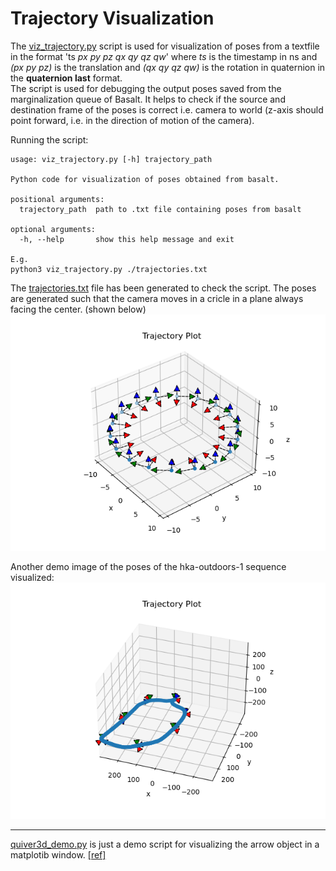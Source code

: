 # Trajectory Visualization  
The [viz_trajectory.py](viz_trajectory.py) script is used for visualization of poses from a textfile in the format 'ts _px py pz qx qy qz qw_' where _ts_ is the timestamp in ns and _(px py pz)_ is the translation and _(qx qy qz qw)_ is the rotation in quaternion in the **quaternion last** format.    
The script is used for debugging the output poses saved from the marginalization queue of Basalt. It helps to check if the source and destination frame of the poses is correct i.e. camera to world (z-axis should point forward, i.e. in the direction of motion of the camera).  
  
Running the script:
```
usage: viz_trajectory.py [-h] trajectory_path

Python code for visualization of poses obtained from basalt.

positional arguments:
  trajectory_path  path to .txt file containing poses from basalt

optional arguments:
  -h, --help       show this help message and exit

E.g.
python3 viz_trajectory.py ./trajectories.txt
```  

The [trajectories.txt](trajectories.txt) file has been generated to check the script. The poses are generated such that the camera moves in a cricle in a plane always facing the center. (shown below)  
![demo](demo.png)  

Another demo image of the poses of the hka-outdoors-1 sequence visualized:
![demo2](demo2.png)  

---

[quiver3d_demo.py](quiver3d_demo.py) is just a demo script for visualizing the arrow object in a matplotib window. [[ref]](https://gist.github.com/WetHat/1d6cd0f7309535311a539b42cccca89c)